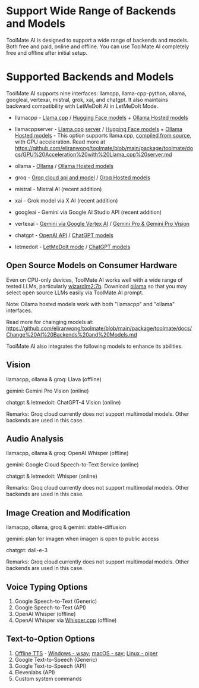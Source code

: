 # Support Wide Range of Backends and Models

ToolMate AI is designed to support a wide range of backends and models.  Both free and paid, online and offline.  You can use ToolMate AI completely free and offline after initial setup.

# Supported Backends and Models

ToolMate AI supports nine interfaces: llamcpp, llama-cpp-python, ollama, googleai, vertexai, mistral, grok, xai, and chatgpt. It also maintains backward compatibility with LetMeDoIt AI in LetMeDoIt Mode.

* llamacpp - [Llama.cpp](https://github.com/ggerganov/llama.cpp) / [Hugging Face models](https://huggingface.co/) + [Ollama Hosted models](https://ollama.com/library)

* llamacppserver - [Llama.cpp](https://github.com/ggerganov/llama.cpp) [server](https://github.com/ggerganov/llama.cpp/blob/master/examples/server/README.md) / [Hugging Face models](https://huggingface.co/) + [Ollama Hosted models](https://ollama.com/library) - This option supports llama.cpp, [compiled from source](https://github.com/ggerganov/llama.cpp#build), with GPU acceleration. Read more at https://github.com/eliranwong/toolmate/blob/main/package/toolmate/docs/GPU%20Acceleration%20with%20Llama_cpp%20server.md

* ollama - [Ollama](https://ollama.com/) / [Ollama Hosted models](https://ollama.com/library)

* groq - [Groq cloud api and model](https://console.groq.com/keys) / [Groq Hosted models](https://console.groq.com/docs/models)

* mistral - Mistral AI (recent addition)

* xai - Grok model via X AI (recent addition)

* googleai - Gemini via Google AI Studio API (recent addition)

* vertexai - [Gemini via Google Vertex AI](https://cloud.google.com/vertex-ai) / [Gemini Pro & Gemini Pro Vision](https://cloud.google.com/vertex-ai/generative-ai/docs/learn/models)

* chatgpt - [OpenAI API](https://platform.openai.com/) / [ChatGPT models](https://platform.openai.com/docs/models)

* letmedoit - [LetMeDoIt mode](https://github.com/eliranwong/toolmate/blob/main/package/toolmate/docs/LetMeDoIt%20Mode.md) / [ChatGPT models](https://platform.openai.com/docs/models)

## Open Source Models on Consumer Hardware

Even on CPU-only devices, ToolMate AI works well with a wide range of tested LLMs, particularly [wizardlm2:7b](https://ollama.com/library/wizardlm2). Download [ollama](https://ollama.com/) so that you may select open source LLMs easily via ToolMate AI prompt.

Note: Ollama hosted models work with both "llamacpp" and "ollama" interfaces.

Read more for chainging models at: https://github.com/eliranwong/toolmate/blob/main/package/toolmate/docs/Change%20AI%20Backends%20and%20Models.md

ToolMate AI also integrates the following models to enhance its abilities.

## Vision

llamacpp, ollama & groq: Llava (offline)

gemini: Gemini Pro Vision (online)

chatgpt & letmedoit: ChatGPT-4 Vision (online)

Remarks: Groq cloud currently does not support multimodal models. Other backends are used in this case.

## Audio Analysis

llamacpp, ollama & groq: OpenAI Whisper (offline)

gemini: Google Cloud Speech-to-Text Service (online)

chatgpt & letmedoit: Whisper (online)

Remarks: Groq cloud currently does not support multimodal models. Other backends are used in this case.

## Image Creation and Modification

llamacpp, ollama, groq & gemini: stable-diffusion

gemini: plan for imagen when imagen is open to public access

chatgpt: dall-e-3

Remarks: Groq cloud currently does not support multimodal models. Other backends are used in this case.

## Voice Typing Options

1. Google Speech-to-Text (Generic)
2. Google Speech-to-Text (API)
3. OpenAI Whisper (offline)
4. OpenAI Whisper via [Whisper.cpp](https://github.com/ggerganov/whisper.cpp) (offline)

## Text-to-Option Options

1. [Offline TTS](https://github.com/eliranwong/toolmate/wiki#offline-text-to-speech) - [Windows - wsay](https://github.com/eliranwong/toolmate/blob/main/package/toolmate/docs/Offline%20TTS%20-%20Windows.md); [macOS - say](https://github.com/eliranwong/toolmate/blob/main/package/toolmate/docs/Offline%20TTS%20-%20macOS.md); [Linux - piper](https://github.com/eliranwong/toolmate/blob/main/package/toolmate/docs/Offline%20TTS%20-%20Linux.md)
2. Google Text-to-Speech (Generic)
3. Google Text-to-Speech (API)
4. Elevenlabs (API)
5. Custom system commands